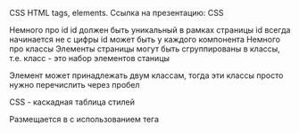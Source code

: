 CSS
HTML tags, elements.
Ссылка на презентацию: CSS

Немного про id
id должен быть уникальный в рамках страницы
id всегда начинается не с цифры
id может быть у каждого компонента
Немного про классы
Элементы страницы могут быть сгруппированы в классы, т.е. класс - это набор элементов станицы

Элемент может принадлежать двум классам, тогда эти классы просто нужно перечислить через пробел

CSS - каскадная таблица стилей

Размещается в <head> с использованием тега <style>

Синтаксис:

[селектор] {
    ключ1 : значение;
    ключ2 : значение;
}
Copy
Селекторы
Селектор позволяет выбрать элемент на странице, к которому нужно применить стиль

Селектор по тегу - когда хотим, чтобы ВСЕ элементы определенного тега имели один стиль

h1 {
    color: red;
    text-align: right;
}
Copy
Селектор по id - когда хотим, чтобы КОНКРЕТНЫЙ элемент имел определенный стиль (начинается с решетки)
#css_h1 {
    color: green;
    text-align: center;
}
Copy
Селектор по классам - когда хотим, чтобы НАБОР элементов имел определенный стиль (начинается с точки)
.blue-words {
    color: blue;
}
Copy
Селектор по тегу и классам - когда хотим, чтобы НАБОР элементов КОНКРЕТНОГО тега имел определенный стиль:
p.about-myself {
    color: brown;
}
Copy
Универсальный селектор - применяется ко всем элементам на странице. Но, если в более специфичном селекторе указан компонент
с аналогичным свойством, то будет выбрано это свойство.
* {
    text-align: center;
}
Copy
Сгруппированный селектор
.about-myself, .blue-words, #css_h1 {
    background-color: gray;
}
Copy
Селектор element element - позволяет выбрать элементы внутри других элементов
#choice_a li {
    background-color: green;
}

#choice_b li {
    background-color: yellow;
}